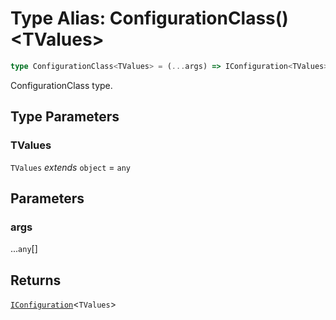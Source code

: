 # Type Alias: ConfigurationClass()\<TValues\>

```ts
type ConfigurationClass<TValues> = (...args) => IConfiguration<TValues>;
```

ConfigurationClass type.

## Type Parameters

### TValues

`TValues` *extends* `object` = `any`

## Parameters

### args

...`any`[]

## Returns

[`IConfiguration`](../interfaces/IConfiguration.md)\<`TValues`\>
